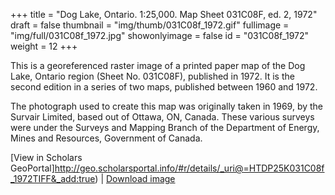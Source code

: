 +++
title = "Dog Lake, Ontario. 1:25,000. Map Sheet 031C08F, ed. 2, 1972"
draft = false
thumbnail = "img/thumb/031C08f_1972.gif"
fullimage = "img/full/031C08f_1972.jpg"
showonlyimage = false
id = "031C08f_1972"
weight = 12
+++

This is a georeferenced raster image of a printed paper map of the Dog Lake, Ontario region (Sheet No. 031C08F), published in 1972. It is the second edition in a series of two maps, published between 1960 and 1972.
<!--more-->

The photograph used to create this map was originally taken in 1969, by the Survair Limited, based out of Ottawa, ON, Canada. These various surveys were under the Surveys and Mapping Branch of the Department of Energy, Mines and Resources, Government of Canada.

[View in Scholars GeoPortal]http://geo.scholarsportal.info/#r/details/_uri@=HTDP25K031C08f_1972TIFF&_add:true) | [Download image](http://geostaging.scholarsportal.info/proxy.html?http:__maps.scholarsportal.info/files/images/OpenContent/HTDP25K031C08f_1972TIFF.jpg)